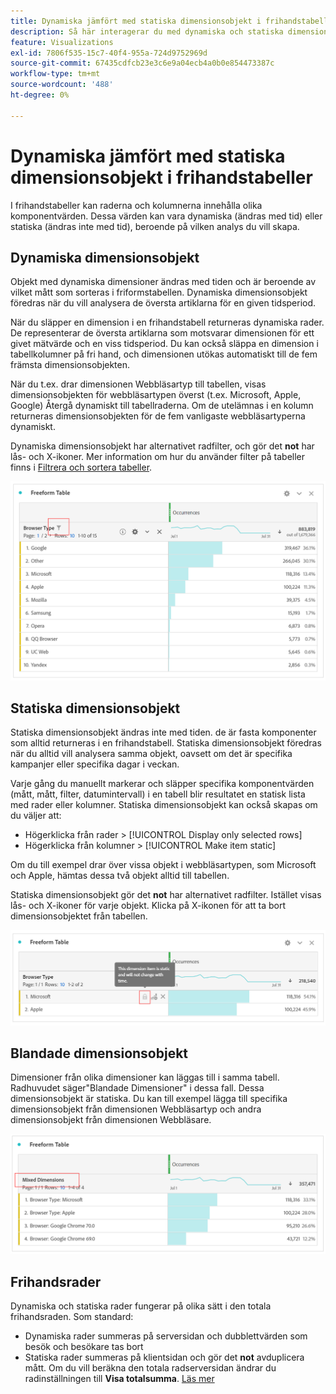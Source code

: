 ```yaml
---
title: Dynamiska jämfört med statiska dimensionsobjekt i frihandstabeller
description: Så här interagerar du med dynamiska och statiska dimensionsobjekt i tabeller
feature: Visualizations
exl-id: 7806f535-15c7-40f4-955a-724d9752969d
source-git-commit: 67435cdfcb23e3c6e9a04ecb4a0b0e854473387c
workflow-type: tm+mt
source-wordcount: '488'
ht-degree: 0%

---
```


# Dynamiska jämfört med statiska dimensionsobjekt i frihandstabeller

I frihandstabeller kan raderna och kolumnerna innehålla olika komponentvärden. Dessa värden kan vara dynamiska (ändras med tid) eller statiska (ändras inte med tid), beroende på vilken analys du vill skapa.

## Dynamiska dimensionsobjekt

Objekt med dynamiska dimensioner ändras med tiden och är beroende av vilket mått som sorteras i friformstabellen. Dynamiska dimensionsobjekt föredras när du vill analysera de översta artiklarna för en given tidsperiod.

När du släpper en dimension i en frihandstabell returneras dynamiska rader. De representerar de översta artiklarna som motsvarar dimensionen för ett givet mätvärde och en viss tidsperiod. Du kan också släppa en dimension i tabellkolumner på fri hand, och dimensionen utökas automatiskt till de fem främsta dimensionsobjekten.

När du t.ex. drar dimensionen Webbläsartyp till tabellen, visas dimensionsobjekten för webbläsartypen överst (t.ex. Microsoft, Apple, Google) Återgå dynamiskt till tabellraderna. Om de utelämnas i en kolumn returneras dimensionsobjekten för de fem vanligaste webbläsartyperna dynamiskt.

Dynamiska dimensionsobjekt har alternativet radfilter, och gör det **not** har lås- och X-ikoner. Mer information om hur du använder filter på tabeller finns i [Filtrera och sortera tabeller](/help/analysis-workspace/visualizations/freeform-table/filter-and-sort.md).


![](assets/dynamic-items.png)

## Statiska dimensionsobjekt

Statiska dimensionsobjekt ändras inte med tiden. de är fasta komponenter som alltid returneras i en frihandstabell. Statiska dimensionsobjekt föredras när du alltid vill analysera samma objekt, oavsett om det är specifika kampanjer eller specifika dagar i veckan.

Varje gång du manuellt markerar och släpper specifika komponentvärden (mått, mått, filter, datumintervall) i en tabell blir resultatet en statisk lista med rader eller kolumner. Statiska dimensionsobjekt kan också skapas om du väljer att:

* Högerklicka från rader > [!UICONTROL Display only selected rows]
* Högerklicka från kolumner > [!UICONTROL Make item static]

Om du till exempel drar över vissa objekt i webbläsartypen, som Microsoft och Apple, hämtas dessa två objekt alltid till tabellen.

Statiska dimensionsobjekt gör det **not** har alternativet radfilter. Istället visas lås- och X-ikoner för varje objekt. Klicka på X-ikonen för att ta bort dimensionsobjektet från tabellen.

![](assets/static-items.png)

## Blandade dimensionsobjekt

Dimensioner från olika dimensioner kan läggas till i samma tabell. Radhuvudet säger&quot;Blandade Dimensioner&quot; i dessa fall. Dessa dimensionsobjekt är statiska. Du kan till exempel lägga till specifika dimensionsobjekt från dimensionen Webbläsartyp och andra dimensionsobjekt från dimensionen Webbläsare.

![](assets/mixed-dimensions.png)

## Frihandsrader

Dynamiska och statiska rader fungerar på olika sätt i den totala frihandsraden. Som standard:

* Dynamiska rader summeras på serversidan och dubblettvärden som besök och besökare tas bort
* Statiska rader summeras på klientsidan och gör det **not** avduplicera mått. Om du vill beräkna den totala radserversidan ändrar du radinställningen till **Visa totalsumma**. [Läs mer](https://experienceleague.adobe.com/docs/analytics/analyze/analysis-workspace/visualizations/freeform-table/workspace-totals.html)
